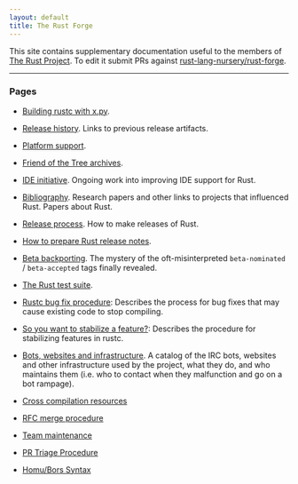 ```yaml
---
layout: default
title: The Rust Forge
---
```


This site contains supplementary documentation useful to the members
of [The Rust Project](https://www.rust-lang.org). To edit it submit
PRs against [rust-lang-nursery/rust-forge].

[rust-lang-nursery/rust-forge]: https://github.com/rust-lang-nursery/rust-forge

<div id="release_info"></div>

<hr/>

### Pages

* [Building rustc with x.py](x-py.html).

* [Release history](releases.html). Links to previous release
  artifacts.

* [Platform support](platform-support.html).

* [Friend of the Tree archives](fott.html).

* [IDE initiative](ides.html). Ongoing work into improving IDE support
  for Rust.

* [Bibliography](bibliography.html). Research papers and other links
  to projects that influenced Rust. Papers about Rust.

* [Release process](release-process.html). How to make releases of
  Rust.

* [How to prepare Rust release notes](release-notes.html).

* [Beta backporting](beta-backporting.html). The mystery of the
  oft-misinterpreted `beta-nominated` / `beta-accepted` tags finally
  revealed.

* [The Rust test suite](test-suite.html).

* [Rustc bug fix procedure](rustc-bug-fix-procedure.html): Describes the
  process for bug fixes that may cause existing code to stop
  compiling.

* [So you want to stabilize a feature?](stabilization-guide.html): Describes
  the procedure for stabilizing features in rustc.

* [Bots, websites and infrastructure](infrastructure.html). A catalog
  of the IRC bots, websites and other infrastructure used by the
  project, what they do, and who maintains them (i.e. who to contact
  when they malfunction and go on a bot rampage).

* [Cross compilation resources](cross-compilation/index.html)

* [RFC merge procedure](rfc-merge-procedure.html)

* [Team maintenance](rustc-team-maintenance.html)

* [PR Triage Procedure](pr-triage-procedure.html)

* [Homu/Bors Syntax](https://buildbot2.rust-lang.org/homu/)

<script>

document.addEventListener("DOMContentLoaded", function() {

  // rust 1.5's release date
  var prevDate = new Date('2015-12-11');
  // #nevertwopointoh -- we render "1." in the string literals below, this is easier to increment
  var prevRelease = 5;

  var nextDate = new Date('2016-01-22');
  var nextRelease = 6;

  var nextNextDate = new Date('2016-03-04');
  var nextNextRelease = 7;

  while (Date.now() > nextDate) {
    prevDate = new Date(nextDate);
    // there are 6 weeks in between releases
    nextDate.setDate(nextDate.getDate() + (7 * 6));
    nextNextDate.setDate(nextNextDate.getDate() + (7 * 6));

    prevRelease += 1;
    nextRelease += 1;
    nextNextRelease += 1;
  }

  prevDate = prevDate.toDateString();
  nextDate = nextDate.toDateString();
  nextNextDate = nextNextDate.toDateString();

  var toWrite = "<hr/><h3>Release Dates</h3>";

  toWrite += "<p>Rust 1." + prevRelease + " stable was released on " + prevDate + ".</p>";
  toWrite += "<p><h4>Rust 1." + nextRelease + " stable will release on " + nextDate + ".</h4></p>";
  toWrite += "<p>Rust 1." + nextNextRelease + " stable will release on " + nextNextDate + ".</p>";

  document.getElementById('release_info').innerHTML = toWrite;
});
</script>
